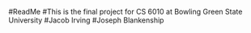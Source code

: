 #ReadMe
#This is the final project for CS 6010 at Bowling Green State University
#Jacob Irving
#Joseph Blankenship
